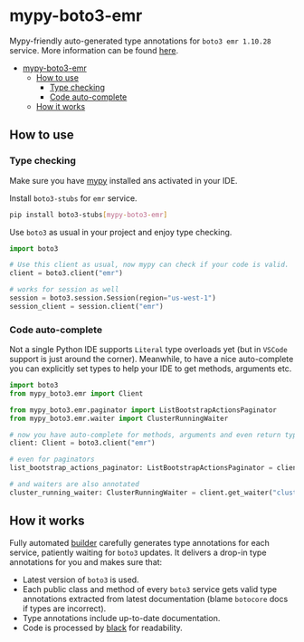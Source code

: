 # mypy-boto3-emr

Mypy-friendly auto-generated type annotations for `boto3 emr 1.10.28` service.
More information can be found [here](https://github.com/vemel/mypy_boto3).

- [mypy-boto3-emr](#mypy-boto3-emr)
  - [How to use](#how-to-use)
    - [Type checking](#type-checking)
    - [Code auto-complete](#code-auto-complete)
  - [How it works](#how-it-works)

## How to use

### Type checking

Make sure you have [mypy](https://github.com/python/mypy) installed ans activated in your IDE.

Install `boto3-stubs` for `emr` service.

```bash
pip install boto3-stubs[mypy-boto3-emr]
```

Use `boto3` as usual in your project and enjoy type checking.

```python
import boto3

# Use this client as usual, now mypy can check if your code is valid.
client = boto3.client("emr")

# works for session as well
session = boto3.session.Session(region="us-west-1")
session_client = session.client("emr")

```

### Code auto-complete

Not a single Python IDE supports `Literal` type overloads yet (but in `VSCode` support is just around the corner).
Meanwhile, to have a nice auto-complete you can explicitly set types to help your IDE to get methods, arguments etc.

```python
import boto3
from mypy_boto3.emr import Client

from mypy_boto3.emr.paginator import ListBootstrapActionsPaginator
from mypy_boto3.emr.waiter import ClusterRunningWaiter

# now you have auto-complete for methods, arguments and even return types
client: Client = boto3.client("emr")

# even for paginators
list_bootstrap_actions_paginator: ListBootstrapActionsPaginator = client.get_paginator("list_bootstrap_actions")

# and waiters are also annotated
cluster_running_waiter: ClusterRunningWaiter = client.get_waiter("cluster_running")
```

## How it works

Fully automated [builder](https://github.com/vemel/mypy_boto3) carefully generates
type annotations for each service, patiently waiting for `boto3` updates. It delivers
a drop-in type annotations for you and makes sure that:

- Latest version of `boto3` is used.
- Each public class and method of every `boto3` service gets valid type annotations
  extracted from latest documentation (blame `botocore` docs if types are incorrect).
- Type annotations include up-to-date documentation.
- Code is processed by [black](https://github.com/psf/black) for readability.